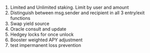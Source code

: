 1. Limited and Unlimited staking. Limit by user and amount
2. Distinguish between msg.sender and recipient in all 3 entry/exit functions
3. Swap yield source
4. Oracle consult and update
5. Hedgey locks for once unlock
6. Booster weighted APY adjustment
7. test impermanent loss prevention